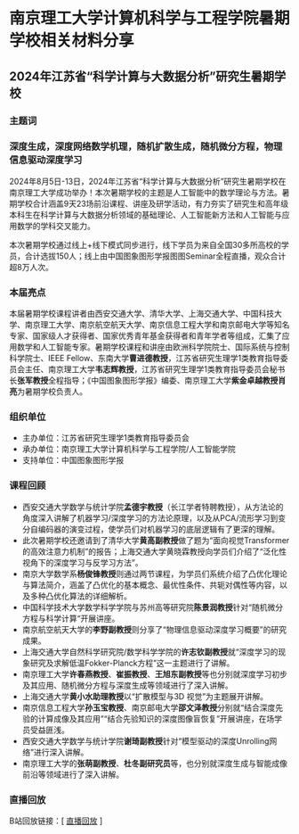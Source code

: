 # 南京理工大学计算机科学与工程学院暑期学校相关材料分享
## 2024年江苏省“科学计算与大数据分析”研究生暑期学校
### 主题词
### 深度生成，深度网络数学机理，随机扩散生成，随机微分方程，物理信息驱动深度学习
2024年8月5日-13日，2024年江苏省“科学计算与大数据分析”研究生暑期学校在南京理工大学成功举办！本次暑期学校的主题是人工智能中的数学理论与方法。暑期学校合计涵盖9天23场前沿课程、讲座及研学活动，有力夯实了研究生和高年级本科生在科学计算与大数据分析领域的基础理论、人工智能新方法和人工智能与应用数学的学科交叉能力。

本次暑期学校通过线上+线下模式同步进行，线下学员为来自全国30多所高校的学员，合计选拔150人；线上由中国图象图形学报图图Seminar全程直播，观众合计超8万人次。
### 本届亮点
本届暑期学校课程讲者由西安交通大学、清华大学、上海交通大学、中国科技大学、南京理工大学、南京航空航天大学、南京信息工程大学和南京邮电大学等知名专家、国家级人才获得者、国家优秀青年基金获得者和青年学者等组成，汇集了应用数学和人工智能专家。暑期学校课程和讲座由欧洲科学院院士、国际系统与控制科学院士、IEEE Fellow、东南大学**曹进德教授**，江苏省研究生理学1类教育指导委员会主任、南京理工大学**韦志辉教授**，江苏省研究生理学1类教育指导委员会秘书长**张军教授**全程指导；《中国图象图形学报》编委、南京理工大学**紫金卓越教授肖亮**为暑期学校负责人。
### 组织单位
- 主办单位：江苏省研究生理学1类教育指导委员会
- 承办单位：南京理工大学计算机科学与工程学院/人工智能学院
- 支持单位：中国图象图形学报
### 课程回顾
- 西安交通大学数学与统计学院**孟德宇教授**（长江学者特聘教授），从方法论的角度深入讲解了机器学习/深度学习的方法论原理，以及从PCA/流形学习到变分自编码器的演变过程，使学员们对机器学习的底层逻辑有了更深的理解。
- 此次暑期学校还邀请到了清华大学**黄高副教授**做了题为“面向视觉Transformer的高效注意力机制”的报告；上海交通大学黄晓霖教授向学员们介绍了“泛化性视角下的深度学习与反学习方法”。
- 南京大学数学系**杨俊锋教授**则通过两节课程，为学员们系统介绍了凸优化理论与算法简介，涵盖了凸优化的基本概念、最优性条件、共轭对偶性等内容，以及多种凸优化算法的详细解析。
- 中国科学技术大学数学科学学院与苏州高等研究院**陈景润教授**针对“随机微分方程与科学计算“开展讲座。
- 南京航空航天大学的**李野副教授**则分享了“物理信息驱动深度学习概要”的研究成果。
- 上海交通大学自然科学研究院/数学科学学院的**许志钦副教授**就“深度学习的现象研究及求解低温Fokker-Planck方程”这一主题进行了讲解。
- 南京理工大学**许春燕教授**、**崔振教授**、**王旭东副教授**等也分别就深度学习初步及其应用、随机微分方程与深度生成等领域进行了深入讲解。
- 上海交通大学**黄小水助理教授**以“扩散模型与3D 视觉”为主题展开讲解。
- 南京信息工程大学**孙玉宝教授**、南京邮电大学**邵文泽教授**分别就“结合深度先验的计算成像及其应用”“结合先验知识的深度图像盲恢复”开展讲座，在场学员受益匪浅。
- 西安交通大学数学与统计学院**谢琦副教授**针对“模型驱动的深度Unrolling网络”进行深入讲解。
- 南京理工大学的**张萌副教授**、**杜冬副研究员**等，也分别就深度生成与智能成像前沿等领域进行了深入讲解。
### 直播回放
B站回放链接：[ [直播回放](https://space.bilibili.com/27032291/channel/collectiondetail?sid=3660418) ]



